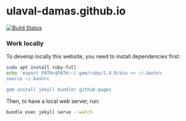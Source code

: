 # ulaval-damas.github.io
[![Build Status](https://travis-ci.org/ulaval-damas/ulaval-damas.github.io.svg?branch=master)](https://travis-ci.org/ulaval-damas/ulaval-damas.github.io)


### Work locally

To develop locally this website, you need to install dependencies first:

``` bash
sudo apt install ruby-full
echo 'export PATH=$PATH:~/.gem/ruby/2.4.0/bin >> ~/.bashrc
source ~/.bashrc

gem install jekyll bundler github-pages
```

Then, to have a local web server, run:

```bash
bundle exec jekyll serve --watch
```
